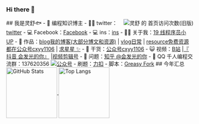 ### Hi there 👋

<!--
**zhouzhan1106/zhouzhan1106** is a ✨ _special_ ✨ repository because its `README.md` (this file) appears on your GitHub profile.

Here are some ideas to get you started:

- 🔭 I’m currently working on ...
- 🌱 I’m currently learning ...
- 👯 I’m looking to collaborate on ...
- 🤔 I’m looking for help with ...
- 💬 Ask me about ...
- 📫 How to reach me: ...
- 😄 Pronouns: ...
- ⚡ Fun fact: ...
-->
<div align="right"><img align="right" src="https://moe-counter.glitch.me/get/@xiaozhu2007?theme=rule34" alt="灵舒 的 首页访问次数(旧版)"></div>
## 我是灵舒🐟
- 🐧 编程知识博主
- 👨‍💻 twitter：<a href="https://twitter.com/hJ18o33O5bwnrCv" target="_blank">twitter</a>
- 💻 Facebook：<a href="https://www.facebook.com/profile.php?id=100087554907925" target="_blank">Facebook</a>
- 💻 ins：<a href="https://www.instagram.com/lingshu1106/" target="_blank">ins</a>
- 👨‍💻 关于我：<a href="https://space.bilibili.com/451551665" target="_blank">19 线程序员小 UP</a>
- 🏡 作品：<a href="https://blog.csdn.net/RONNIE_Zz" target="_blank">blog我的博客(大部分博文和资源)</a> | <a href="https://www.douyin.com/user/MS4wLjABAAAAm2BN913ma0vwUkt5-h_XSQ6PebX4zZLZ5MBR2LelS_c" target="_blank">vlog日常</a> | <a href="https://www.cnblogs.com/zhou1106/gallery/image/406245.html" target="_blank">resource免费资源都在公众号cxyy1106</a> | <a href="https://github.com/zzylingshu" target="_blank">求星星 ✨</a>
- 🌱 干货：<a href="https://www.cnblogs.com/zhou1106/gallery/image/406245.html" target="_blank">公众号cxyy1106</a>
- 😺 视频：<a href="https://space.bilibili.com/451551665" target="_blank">B站</a> |<a href="https://www.douyin.com/user/MS4wLjABAAAAm2BN913ma0vwUkt5-h_XSQ6PebX4zZLZ5MBR2LelS_c" target="_blank">『 抖音 会发光的你』</a> |<a href="https://media.om.qq.com/author?id=M5oBSdwif4T6seWndAFI4NZA0" target="_blank">视频剪辑号</a>
- 🤔 问题：<a href="https://www.zhihu.com/people/zhouzhan1106" target="_blank">知乎 @会发光的你</a>
- 👬 QQ 千人编程交流群：137620356 <a target="_blank" href="https://qm.qq.com/cgi-bin/qm/qr?k=uEngWPKM1BesuUlRH2e86AoDorOSn70t&jump_from=webapi"><img border="0" src="https://pub.idqqimg.com/wpa/images/group.png" alt="公众号" title="公众号"></a>
- 刷题：<a href="https://leetcode-cn.com/u/ronniezhou/" target="_blank">力扣</a>
- 脚本：<a href="https://greasyfork.org/zh-CN/users/671521-%E4%BC%9A%E5%8F%91%E5%85%89%E7%9A%84%E4%BD%A0" target="_blank">Greasy Fork</a>
## 今年汇总 
<a href="https://github.com/zzylingshu">

  <img align="center" height="137px" alt="GitHub Stats" src="https://github-readme-stats.vercel.app/api?username=zzylingshu&hide_title=true&hide_border=true&show_icons=true&include_all_commits=true&line_height=21&bg_color=0,EC6C6C,FFD479,FFFC79,73FA79&theme=graywhite&locale=cn" />

</a>

<a href="https://github.com/zzylingshu">
  <img align="center" height="137px" alt="Top Langs" src="https://github-readme-stats.vercel.app/api/top-langs/?username=zzylingshu&hide_title=true&hide_border=true&layout=compact&bg_color=0,73FA79,73FDFF,D783FF&theme=graywhite&locale=cn" />
</a>
